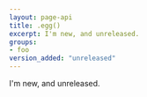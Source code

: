 ```yaml
---
layout: page-api
title: .egg()
excerpt: I'm new, and unreleased.
groups:
- foo
version_added: "unreleased"
---
```


I'm new, and unreleased.
